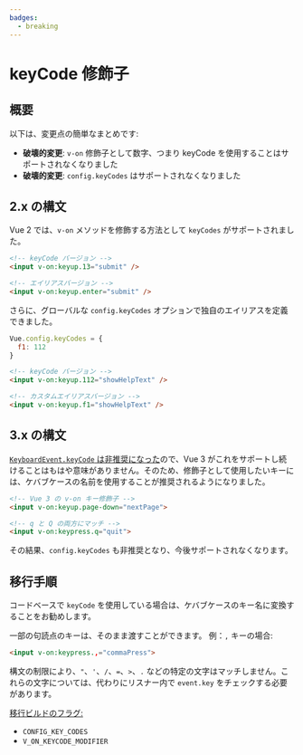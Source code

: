 ```yaml
---
badges:
  - breaking
---
```


# keyCode 修飾子 <MigrationBadges :badges="$frontmatter.badges" />

## 概要

以下は、変更点の簡単なまとめです:

- **破壊的変更**: `v-on` 修飾子として数字、つまり keyCode を使用することはサポートされなくなりました
- **破壊的変更**: `config.keyCodes` はサポートされなくなりました

## 2.x の構文

Vue 2 では、`v-on` メソッドを修飾する方法として `keyCodes` がサポートされました。

```html
<!-- keyCode バージョン -->
<input v-on:keyup.13="submit" />

<!-- エイリアスバージョン -->
<input v-on:keyup.enter="submit" />
```

さらに、グローバルな `config.keyCodes` オプションで独自のエイリアスを定義できました。

```js
Vue.config.keyCodes = {
  f1: 112
}
```

```html
<!-- keyCode バージョン -->
<input v-on:keyup.112="showHelpText" />

<!-- カスタムエイリアスバージョン -->
<input v-on:keyup.f1="showHelpText" />
```

## 3.x の構文

[`KeyboardEvent.keyCode` は非推奨になった](https://developer.mozilla.org/en-US/docs/Web/API/KeyboardEvent/keyCode)ので、Vue 3 がこれをサポートし続けることはもはや意味がありません。そのため、修飾子として使用したいキーには、ケバブケースの名前を使用することが推奨されるようになりました。

```html
<!-- Vue 3 の v-on キー修飾子 -->
<input v-on:keyup.page-down="nextPage">

<!-- q と Q の両方にマッチ -->
<input v-on:keypress.q="quit">
```

その結果、`config.keyCodes` も非推奨となり、今後サポートされなくなります。

## 移行手順

コードベースで `keyCode` を使用している場合は、ケバブケースのキー名に変換することをお勧めします。

一部の句読点のキーは、そのまま渡すことができます。 例：`,` キーの場合:

```html
<input v-on:keypress.,="commaPress">
```

構文の制限により、`"`、`'`、`/`、`=`、`>`、`.` などの特定の文字はマッチしません。これらの文字については、代わりにリスナー内で `event.key` をチェックする必要があります。

[移行ビルドのフラグ:](../migration-build.html#compat-configuration)

- `CONFIG_KEY_CODES`
- `V_ON_KEYCODE_MODIFIER`
